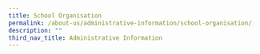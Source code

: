 ```yaml
---
title: School Organisation
permalink: /about-us/administrative-information/school-organisation/
description: ""
third_nav_title: Administrative Information
---
```

